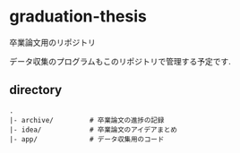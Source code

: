 # graduation-thesis

卒業論文用のリポジトリ

データ収集のプログラムもこのリポジトリで管理する予定です.


## directory

```
.
|- archive/         # 卒業論文の進捗の記録
|- idea/            # 卒業論文のアイデアまとめ
|- app/             # データ収集用のコード
```

